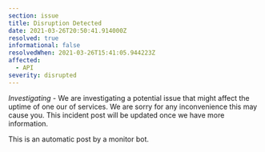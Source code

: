 ```yaml
---
section: issue
title: Disruption Detected
date: 2021-03-26T20:50:41.914000Z
resolved: true
informational: false
resolvedWhen: 2021-03-26T15:41:05.944223Z
affected:
  - API
severity: disrupted
---
```

*Investigating* - We are investigating a potential issue that might affect the uptime of one our of services. We are sorry for any inconvenience this may cause you. This incident post will be updated once we have more information.

This is an automatic post by a monitor bot.
        